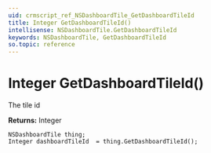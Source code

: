 ```yaml
---
uid: crmscript_ref_NSDashboardTile_GetDashboardTileId
title: Integer GetDashboardTileId()
intellisense: NSDashboardTile.GetDashboardTileId
keywords: NSDashboardTile, GetDashboardTileId
so.topic: reference
---
```


# Integer GetDashboardTileId()

The tile id

**Returns:** Integer

```crmscript
NSDashboardTile thing;
Integer dashboardTileId  = thing.GetDashboardTileId();
```

